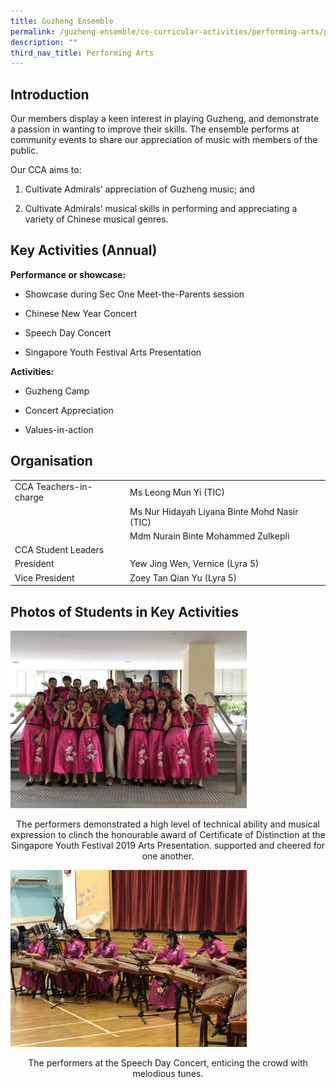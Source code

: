 ```yaml
---
title: Guzheng Ensemble
permalink: /guzheng-ensemble/co-curricular-activities/performing-arts/permalink/
description: ""
third_nav_title: Performing Arts
---
```

Introduction
------------

Our members display a keen interest in playing Guzheng, and demonstrate a passion in wanting to improve their skills. The ensemble performs at community events to share our appreciation of music with members of the public.  

Our CCA aims to:

1. Cultivate Admirals’ appreciation of Guzheng music; and

2. Cultivate Admirals’ musical skills in performing and appreciating a variety of Chinese musical genres.

Key Activities (Annual)
-----------------------

**Performance or showcase:**

* Showcase during Sec One Meet-the-Parents session

* Chinese New Year Concert

* Speech Day Concert

* Singapore Youth Festival Arts Presentation 

**Activities:**

* Guzheng Camp 

* Concert Appreciation

* Values-in-action

Organisation
------------

|  |  |
|---|---|
| CCA Teachers-in-charge | Ms Leong Mun Yi (TIC) |
|   | Ms Nur Hidayah Liyana Binte Mohd Nasir (TIC) |
|   | Mdm Nurain Binte Mohammed Zulkepli |
| CCA Student Leaders |   |
| President | Yew Jing Wen, Vernice (Lyra 5) |
| Vice President | Zoey Tan Qian Yu (Lyra 5) |

Photos of Students in Key Activities
------------------------------------

<img src="/images/gz1.jpg"
		 style="width:75%">

<p style="text-align: center;">The performers demonstrated a high level of technical ability and musical expression to clinch the honourable award of Certificate of Distinction at the Singapore Youth Festival 2019 Arts Presentation. supported and cheered for one another.</p>

<img src="/images/gz2.jpg"
		 style="width:75%">

<p style="text-align: center;">The performers at the Speech Day Concert, enticing the crowd with melodious tunes.</p>






